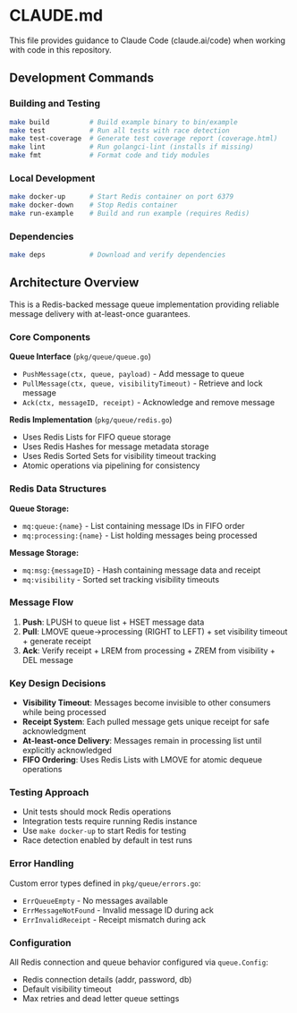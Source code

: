 # CLAUDE.md

This file provides guidance to Claude Code (claude.ai/code) when working with code in this repository.

## Development Commands

### Building and Testing
```bash
make build          # Build example binary to bin/example
make test           # Run all tests with race detection
make test-coverage  # Generate test coverage report (coverage.html)
make lint           # Run golangci-lint (installs if missing)
make fmt            # Format code and tidy modules
```

### Local Development
```bash
make docker-up      # Start Redis container on port 6379
make docker-down    # Stop Redis container
make run-example    # Build and run example (requires Redis)
```

### Dependencies
```bash
make deps           # Download and verify dependencies
```

## Architecture Overview

This is a Redis-backed message queue implementation providing reliable message delivery with at-least-once guarantees.

### Core Components

**Queue Interface** (`pkg/queue/queue.go`)
- `PushMessage(ctx, queue, payload)` - Add message to queue
- `PullMessage(ctx, queue, visibilityTimeout)` - Retrieve and lock message
- `Ack(ctx, messageID, receipt)` - Acknowledge and remove message

**Redis Implementation** (`pkg/queue/redis.go`)
- Uses Redis Lists for FIFO queue storage
- Uses Redis Hashes for message metadata storage  
- Uses Redis Sorted Sets for visibility timeout tracking
- Atomic operations via pipelining for consistency

### Redis Data Structures

**Queue Storage:**
- `mq:queue:{name}` - List containing message IDs in FIFO order
- `mq:processing:{name}` - List holding messages being processed

**Message Storage:**
- `mq:msg:{messageID}` - Hash containing message data and receipt
- `mq:visibility` - Sorted set tracking visibility timeouts

### Message Flow

1. **Push**: LPUSH to queue list + HSET message data
2. **Pull**: LMOVE queue→processing (RIGHT to LEFT) + set visibility timeout + generate receipt
3. **Ack**: Verify receipt + LREM from processing + ZREM from visibility + DEL message

### Key Design Decisions

- **Visibility Timeout**: Messages become invisible to other consumers while being processed
- **Receipt System**: Each pulled message gets unique receipt for safe acknowledgment
- **At-least-once Delivery**: Messages remain in processing list until explicitly acknowledged
- **FIFO Ordering**: Uses Redis Lists with LMOVE for atomic dequeue operations

### Testing Approach

- Unit tests should mock Redis operations
- Integration tests require running Redis instance
- Use `make docker-up` to start Redis for testing
- Race detection enabled by default in test runs

### Error Handling

Custom error types defined in `pkg/queue/errors.go`:
- `ErrQueueEmpty` - No messages available
- `ErrMessageNotFound` - Invalid message ID during ack
- `ErrInvalidReceipt` - Receipt mismatch during ack

### Configuration

All Redis connection and queue behavior configured via `queue.Config`:
- Redis connection details (addr, password, db)
- Default visibility timeout
- Max retries and dead letter queue settings